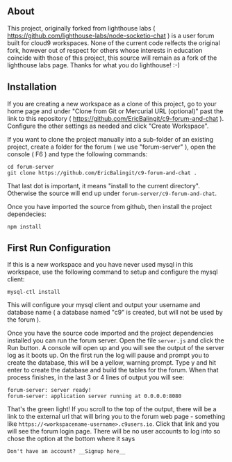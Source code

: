 ## About

This project, originally forked from lighthouse labs ( https://github.com/lighthouse-labs/node-socketio-chat ) is a user forum built for cloud9 workspaces.  None of the current code relfects the original fork, however out of respect for others whose interests in education coincide with those of this project, this source will remain as a fork of the lighthouse labs page.  Thanks for what you do lighthouse! :-)


## Installation

If you are creating a new workspace as a clone of this project, go to your home page and under "Clone from Git or Mercurial URL (optional)" past the link to this repository ( https://github.com/EricBalingit/c9-forum-and-chat ).  Configure the other settings as needed and click "Create Workspace".

If you want to clone the project manually into a sub-folder of an existing
project, create a folder for the forum ( we use "forum-server" ), open the console ( F6 ) and type the following commands:

    cd forum-server
    git clone https://github.com/EricBalingit/c9-forum-and-chat .

That last dot is important, it means "install to the current directory".  Otherwise the source will end up under `forum-server/c9-forum-and-chat`.

Once you have imported the source from github, then install the project dependecies:

    npm install

## First Run Configuration

If this is a new workspace and you have never used mysql in this workspace, use the following command to setup and configure the mysql client:

    mysql-ctl install

This will configure your mysql client and output your username and database
name ( a database named "c9" is created, but will not be used by the forum ).

Once you have the source code imported and the project dependencies installed you can run the forum server.  Open the file `server.js` and click the Run button.  A console will open up and you will see the output of the server log as it boots up.  On the first run the log will pause and prompt you to create the
database, this will be a yellow, warning prompt.  Type y and hit enter to create the database and build the tables for the forum.  When that process finishes, in the last 3 or 4 lines of output you will see:

    forum-server: server ready!
    forum-server: application server running at 0.0.0.0:8080

That's the green light!  If you scroll to the top of the output, there will be
a link to the external url that will bring you to the forum web page - something like `https://<workspacename-username>.c9users.io`.  Click that link and you will see the forum login page.  There will be no user accounts to log into so chose the option at the bottom where it says

    Don't have an account? __Signup here__